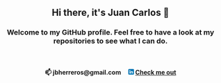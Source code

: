 <h2 align="center">Hi there, it's Juan Carlos 👋</h2>
<h3 align="center"> Welcome to my GitHub profile. Feel free to have a look at my repositories to see what I can do. </h3>
&nbsp
<h4 align="center">📫 jbherreros@gmail.com&nbsp;&nbsp;&nbsp;&nbsp;
<img src="linkedin.png"  width="13" height="13">&nbsp;<a href="https://www.linkedin.com/in/jbherreros/](https://www.linkedin.com/in/juancarlosbujosa/">Check me out</a></h4>
